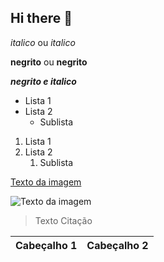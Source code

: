 ## Hi there 👋

<!-- Cabeçalho -->

*italico* ou _italico_

**negrito** ou __negrito__

___negrito e italico___

- Lista 1
- Lista 2
  - Sublista

1. Lista 1
2. Lista 2
   1. Sublista  

[Texto da imagem](https://png.pngtree.com/background/20230613/original/pngtree-view-of-the-outer-space-with-all-the-planets-picture-image_3403234.jpg)

![Texto da imagem](https://png.pngtree.com/background/20230613/original/pngtree-view-of-the-outer-space-with-all-the-planets-picture-image_3403234.jpg)

> Texto Citação

| Cabeçalho 1 | Cabeçalho 2 |
| ----------- | ----------- |

<!--
**VitorOlegario/VitorOlegario** is a ✨ _special_ ✨ repository because its `README.md` (this file) appears on your GitHub profile.

Here are some ideas to get you started:

- 🔭 I’m currently working on ...
- 🌱 I’m currently learning ...
- 👯 I’m looking to collaborate on ...
- 🤔 I’m looking for help with ...
- 💬 Ask me about ...
- 📫 How to reach me: ...
- 😄 Pronouns: ...
- ⚡ Fun fact: ...
-->
